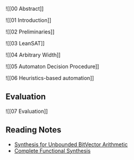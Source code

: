 

![[00 Abstract]]

![[01 Introduction]]


![[02 Preliminaries]]

![[03 LeanSAT]]

![[04 Arbitrary Width]]


![[05 Automaton Decision Procedure]]


![[06 Heuristics-based automation]]
## Evaluation
![[07 Evaluation]]


## Reading Notes
* [Synthesis for Unbounded BitVector Arithmetic](http://lara.epfl.ch/~kuncak/papers/SpielmannKuncak12SynthesisUnboundedBitvectorArithmetic.pdf)
* [Complete Functional Synthesis](https://www.cs.yale.edu/homes/piskac/papers/2010KuncakETALCompleteFunctionalSynthesis.pdf)